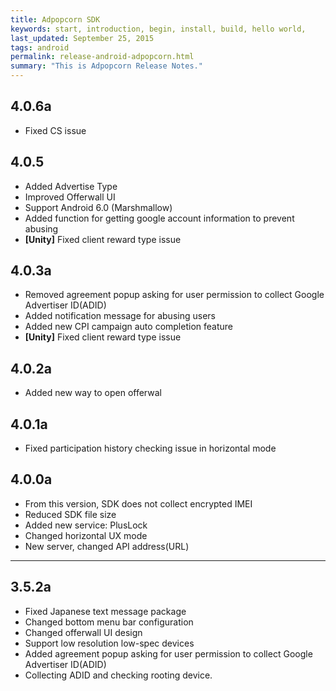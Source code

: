 ```yaml
---
title: Adpopcorn SDK
keywords: start, introduction, begin, install, build, hello world,
last_updated: September 25, 2015
tags: android
permalink: release-android-adpopcorn.html
summary: "This is Adpopcorn Release Notes."
---
```


## 4.0.6a
* Fixed CS issue

## 4.0.5
* Added Advertise Type
* Improved Offerwall UI
* Support Android 6.0 (Marshmallow)
* Added function for getting google account information to prevent abusing
* **[Unity]** Fixed client reward type issue

## 4.0.3a
* Removed agreement popup asking for user permission to collect Google Advertiser ID(ADID)
* Added notification message for abusing users
* Added new CPI campaign auto completion feature
* **[Unity]** Fixed client reward type issue

## 4.0.2a
* Added new way to open offerwal

## 4.0.1a
* Fixed participation history checking issue in horizontal mode

## 4.0.0a
* From this version, SDK does not collect encrypted IMEI
* Reduced SDK file size
* Added new service: PlusLock
* Changed horizontal UX mode
* New server, changed API address(URL)

---

## 3.5.2a
* Fixed Japanese text message package
* Changed bottom menu bar configuration
* Changed offerwall UI design
* Support low resolution low-spec devices
* Added agreement popup asking for user permission to collect Google Advertiser ID(ADID)
* Collecting ADID and checking rooting device.
